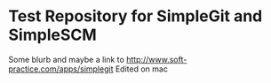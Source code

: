 Test Repository for SimpleGit and SimpleSCM
====
Some blurb and maybe a link to http://www.soft-practice.com/apps/simplegit
Edited on mac



